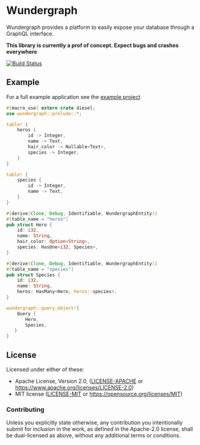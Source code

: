Wundergraph
==========

Wundergraph provides a platform to easily expose your database through a GraphQL interface.

**This library is currently a prof of concept. Expect bugs and crashes everywhere**

[![Build Status](https://travis-ci.org/weiznich/wundergraph.svg?branch=master)](https://travis-ci.org/weiznich/wundergraph)


## Example
For a full example application see the [example project](https://github.com/weiznich/wundergraph/blob/master/wundergraph_example/src/bin/main.rs)

```rust
#[macro_use] extern crate diesel;
use wundergraph::prelude::*;

table! {
    heros {
        id -> Integer,
        name -> Text,
        hair_color -> Nullable<Text>,
        species -> Integer,
    }
}

table! {
    species {
        id -> Integer,
        name -> Text,
    }
}

#[derive(Clone, Debug, Identifiable, WundergraphEntity)]
#[table_name = "heros"]
pub struct Hero {
    id: i32,
    name: String,
    hair_color: Option<String>,
    species: HasOne<i32, Species>,
}

#[derive(Clone, Debug, Identifiable, WundergraphEntity)]
#[table_name = "species"]
pub struct Species {
    id: i32,
    name: String,
    heros: HasMany<Hero, heros::species>,
}

wundergraph::query_object!{
    Query {
       Hero,
       Species,
   }
}
```

## License

Licensed under either of these:

 * Apache License, Version 2.0, ([LICENSE-APACHE](LICENSE-APACHE) or
   https://www.apache.org/licenses/LICENSE-2.0)
 * MIT license ([LICENSE-MIT](LICENSE-MIT) or
   https://opensource.org/licenses/MIT)

### Contributing

Unless you explicitly state otherwise, any contribution you intentionally submit
for inclusion in the work, as defined in the Apache-2.0 license, shall be
dual-licensed as above, without any additional terms or conditions.
